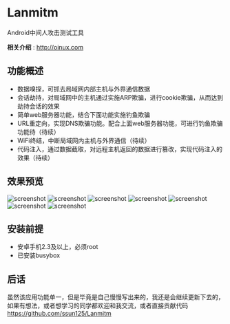 Lanmitm
=============================

Android中间人攻击测试工具


__相关介绍__ : <http://oinux.com>


功能概述
-----------------------------
- 数据嗅探，可抓去局域网内部主机与外界通信数据
- 会话劫持，对局域网中的主机通过实施ARP欺骗，进行cookie欺骗，从而达到劫持会话的效果
- 简单web服务器功能，结合下面功能实施钓鱼欺骗
- URL重定向，实现DNS欺骗功能。配合上面web服务器功能，可进行钓鱼欺骗功能待（待续）
- WiFi终结，中断局域网内主机与外界通信（待续）
- 代码注入，通过数据截取，对远程主机返回的数据进行篡改，实现代码注入的效果（待续）

效果预览
-----------------------------
![screenshot](screenshot/lanmitm_main_page.png)
![screenshot](screenshot/lanmitm_hosts_page.png)
![screenshot](screenshot/lanmitm_hijack_page.png)
![screenshot](screenshot/lanmitm_hijack_browser.png)
![screenshot](screenshot/lanmitm_hijack_history.png)
![screenshot](screenshot/lanmitm_sniffer.png)
![screenshot](screenshot/lanmitm_http_server_page.png)

安装前提
-----------------------------
- 安卓手机2.3及以上，必须root
- 已安装busybox

后话
-----------------------------
虽然该应用功能单一，但是毕竟是自己慢慢写出来的，我还是会继续更新下去的，如果有想法，或者想学习的同学都欢迎和我交流，或者直接贡献代码 <https://github.com/ssun125/Lanmitm>


